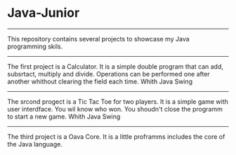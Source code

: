 # Java-Junior
***
This repository contains several projects to showcase my Java programming skils.
***
The first project is a Calculator. It is a simple double program that can add, subsrtact, 
multiply and divide. Operations can be performed one after another whithout clearing the field each time.
Whith Java Swing
***
The srcond progect is a Tic Tac Toe for two players. It is a simple game with user interdface.
You wil know who won. You shoudn't close the programm to start a new game.
Whith Java Swing
***
The third project is a Оava Core. It is a little proframms includes the core of the Java language.
